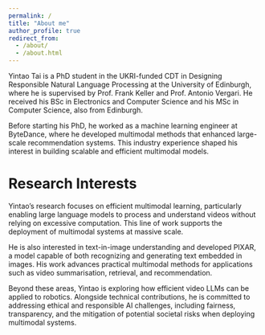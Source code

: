 ```yaml
---
permalink: /
title: "About me"
author_profile: true
redirect_from: 
  - /about/
  - /about.html
---
```


Yintao Tai is a PhD student in the UKRI-funded CDT in Designing Responsible Natural Language Processing at the University of Edinburgh, where he is supervised by Prof. Frank Keller and Prof. Antonio Vergari. He received his BSc in Electronics and Computer Science and his MSc in Computer Science, also from Edinburgh.

Before starting his PhD, he worked as a machine learning engineer at ByteDance, where he developed multimodal methods that enhanced large-scale recommendation systems. This industry experience shaped his interest in building scalable and efficient multimodal models.

Research Interests
======
Yintao’s research focuses on efficient multimodal learning, particularly enabling large language models to process and understand videos without relying on excessive computation. This line of work supports the deployment of multimodal systems at massive scale.

He is also interested in text-in-image understanding and developed PIXAR, a model capable of both recognizing and generating text embedded in images. His work advances practical multimodal methods for applications such as video summarisation, retrieval, and recommendation.

Beyond these areas, Yintao is exploring how efficient video LLMs can be applied to robotics. Alongside technical contributions, he is committed to addressing ethical and responsible AI challenges, including fairness, transparency, and the mitigation of potential societal risks when deploying multimodal systems.
